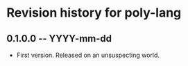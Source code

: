 # Revision history for poly-lang

## 0.1.0.0 -- YYYY-mm-dd

* First version. Released on an unsuspecting world.
